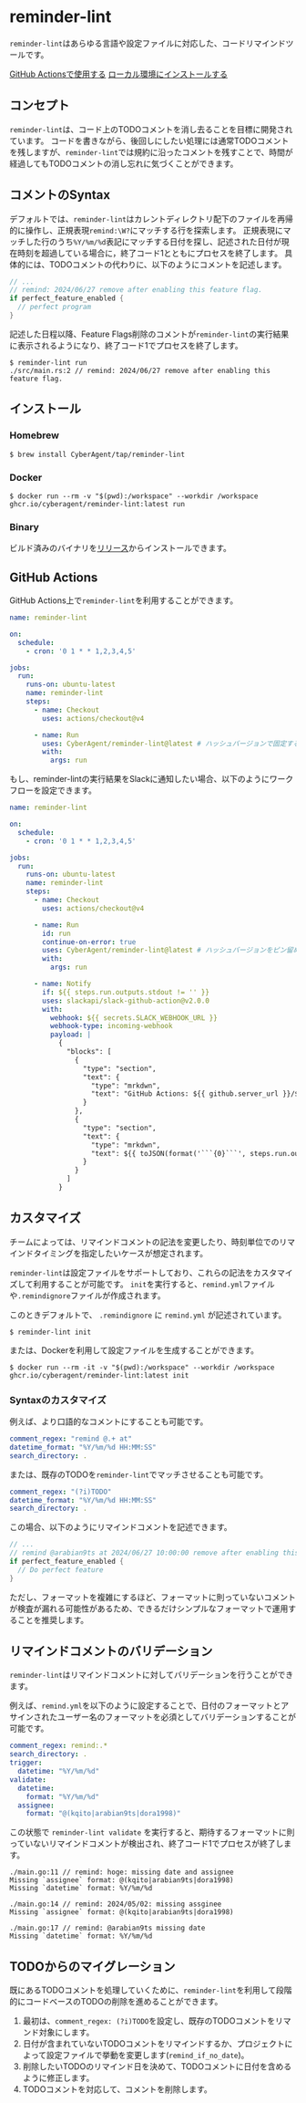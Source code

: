# reminder-lint
`reminder-lint`はあらゆる言語や設定ファイルに対応した、コードリマインドツールです。

[GitHub Actionsで使用する](https://github.com/CyberAgent/reminder-lint#GitHub-Actions)
[ローカル環境にインストールする](https://github.com/CyberAgent/reminder-lint#Install)

## コンセプト
`reminder-lint`は、コード上のTODOコメントを消し去ることを目標に開発されています。
コードを書きながら、後回しにしたい処理には通常TODOコメントを残しますが、`reminder-lint`では規約に沿ったコメントを残すことで、時間が経過してもTODOコメントの消し忘れに気づくことができます。

## コメントのSyntax
デフォルトでは、`reminder-lint`はカレントディレクトリ配下のファイルを再帰的に操作し、正規表現`remind:\W?`にマッチする行を探索します。
正規表現にマッチした行のうち`%Y/%m/%d`表記にマッチする日付を探し、記述された日付が現在時刻を超過している場合に，終了コード1とともにプロセスを終了します。
具体的には、TODOコメントの代わりに、以下のようにコメントを記述します。
```rust
// ...
// remind: 2024/06/27 remove after enabling this feature flag.
if perfect_feature_enabled {
  // perfect program
}
```

記述した日程以降、Feature Flags削除のコメントが`reminder-lint`の実行結果に表示されるようになり、終了コード1でプロセスを終了します。
```shell
$ reminder-lint run
./src/main.rs:2 // remind: 2024/06/27 remove after enabling this feature flag.
```

## インストール

### Homebrew
```shell
$ brew install CyberAgent/tap/reminder-lint
```

### Docker
```shell
$ docker run --rm -v "$(pwd):/workspace" --workdir /workspace ghcr.io/cyberagent/reminder-lint:latest run
```

### Binary
ビルド済みのバイナリを[リリース](https://github.com/CyberAgent/reminder-lint/releases/latest)からインストールできます。


## GitHub Actions
GitHub Actions上で`reminder-lint`を利用することができます。
```yml
name: reminder-lint

on:
  schedule:
    - cron: '0 1 * * 1,2,3,4,5'

jobs:
  run:
    runs-on: ubuntu-latest
    name: reminder-lint
    steps:
      - name: Checkout
        uses: actions/checkout@v4

      - name: Run
        uses: CyberAgent/reminder-lint@latest # ハッシュバージョンで固定することを推奨します
        with:
          args: run
```

もし、reminder-lintの実行結果をSlackに通知したい場合、以下のようにワークフローを設定できます。
```yml
name: reminder-lint

on:
  schedule:
    - cron: '0 1 * * 1,2,3,4,5'

jobs:
  run:
    runs-on: ubuntu-latest
    name: reminder-lint
    steps:
      - name: Checkout
        uses: actions/checkout@v4

      - name: Run
        id: run
        continue-on-error: true
        uses: CyberAgent/reminder-lint@latest # ハッシュバージョンをピン留めすることを推奨します
        with:
          args: run

      - name: Notify
        if: ${{ steps.run.outputs.stdout != '' }}
        uses: slackapi/slack-github-action@v2.0.0
        with:
          webhook: ${{ secrets.SLACK_WEBHOOK_URL }}
          webhook-type: incoming-webhook
          payload: |
            {
              "blocks": [
                {
                  "type": "section",
                  "text": {
                    "type": "mrkdwn",
                    "text": "GitHub Actions: ${{ github.server_url }}/${{ github.repository }}/actions/runs/${{ github.run_id }}"
                  }
                },
                {
                  "type": "section",
                  "text": {
                    "type": "mrkdwn",
                    "text": ${{ toJSON(format('```{0}```', steps.run.outputs.stdout)) }}
                  }
                }
              ]
            }
```

## カスタマイズ
チームによっては、リマインドコメントの記法を変更したり、時刻単位でのリマインドタイミングを指定したいケースが想定されます。

`reminder-lint`は設定ファイルをサポートしており、これらの記法をカスタマイズして利用することが可能です。
`init`を実行すると、`remind.yml`ファイルや`.remindignore`ファイルが作成されます。

このときデフォルトで、 `.remindignore` に `remind.yml` が記述されています。

```shell
$ reminder-lint init
```

または、Dockerを利用して設定ファイルを生成することができます。
```shell
$ docker run --rm -it -v "$(pwd):/workspace" --workdir /workspace ghcr.io/cyberagent/reminder-lint:latest init
```

### Syntaxのカスタマイズ
例えば、より口語的なコメントにすることも可能です。
```yml
comment_regex: "remind @.+ at"
datetime_format: "%Y/%m/%d HH:MM:SS"
search_directory: .
```

または、既存のTODOを`reminder-lint`でマッチさせることも可能です。
```yml
comment_regex: "(?i)TODO"
datetime_format: "%Y/%m/%d HH:MM:SS"
search_directory: .
```

この場合、以下のようにリマインドコメントを記述できます。
```rust
// ...
// remind @arabian9ts at 2024/06/27 10:00:00 remove after enabling this feature flag.
if perfect_feature_enabled {
  // Do perfect feature
}
```

ただし、フォーマットを複雑にするほど、フォーマットに則っていないコメントが検査が漏れる可能性があるため、できるだけシンプルなフォーマットで運用することを推奨します。

## リマインドコメントのバリデーション
`reminder-lint`はリマインドコメントに対してバリデーションを行うことができます。

例えば、`remind.yml`を以下のように設定することで、日付のフォーマットとアサインされたユーザー名のフォーマットを必須としてバリデーションすることが可能です。

```yml
comment_regex: remind:.*
search_directory: .
trigger:
  datetime: "%Y/%m/%d"
validate:
  datetime:
    format: "%Y/%m/%d"
  assignee:
    format: "@(kqito|arabian9ts|dora1998)"
```

この状態で `reminder-lint validate` を実行すると、期待するフォーマットに則っていないリマインドコメントが検出され、終了コード1でプロセスが終了します。

```shell
./main.go:11 // remind: hoge: missing date and assignee
Missing `assignee` format: @(kqito|arabian9ts|dora1998)
Missing `datetime` format: %Y/%m/%d

./main.go:14 // remind: 2024/05/02: missing assginee
Missing `assignee` format: @(kqito|arabian9ts|dora1998)

./main.go:17 // remind: @arabian9ts missing date
Missing `datetime` format: %Y/%m/%d
```

## TODOからのマイグレーション
既にあるTODOコメントを処理していくために、`reminder-lint`を利用して段階的にコードベースのTODOの削除を進めることができます。
1. 最初は、`comment_regex: (?i)TODO`を設定し、既存のTODOコメントをリマンド対象にします。
2. 日付が含まれていないTODOコメントをリマインドするか、プロジェクトによって設定ファイルで挙動を変更します(`remind_if_no_date`)。
3. 削除したいTODOのリマインド日を決めて、TODOコメントに日付を含めるように修正します。
4. TODOコメントを対応して、コメントを削除します。
